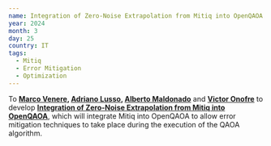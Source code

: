 ```yaml
---
name: Integration of Zero-Noise Extrapolation from Mitiq into OpenQAOA
year: 2024
month: 3
day: 25
country: IT
tags:
  - Mitiq
  - Error Mitigation
  - Optimization
---
```

To **[Marco Venere](https://www.linkedin.com/in/marcovenere/), [Adriano Lusso](https://www.linkedin.com/in/adrianolusso/?locale=en_US), [Alberto Maldonado](https://www.linkedin.com/in/albertomaldonadoromo/)** and **[Victor Onofre](https://www.linkedin.com/in/victor-onofre-a9b1371a7/)** to develop **[Integration of Zero-Noise Extrapolation from Mitiq into OpenQAOA](https://github.com/victor-onofre/openqaoa/tree/dev)**, which will integrate Mitiq into OpenQAOA to allow error mitigation techniques to take place during the execution of the QAOA algorithm.
